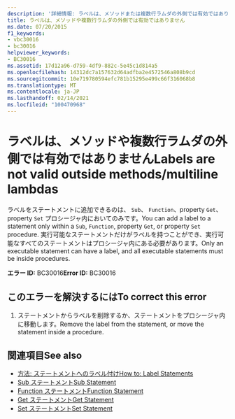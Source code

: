 ```yaml
---
description: '詳細情報: ラベルは、メソッドまたは複数行ラムダの外側では有効ではありません'
title: ラベルは、メソッドや複数行ラムダの外側では有効ではありません
ms.date: 07/20/2015
f1_keywords:
- vbc30016
- bc30016
helpviewer_keywords:
- BC30016
ms.assetid: 17d12a96-d759-4df9-882c-5e45c1d814a5
ms.openlocfilehash: 14312dc7a157632d64adfba2e4572546a808b9cd
ms.sourcegitcommit: 10e719780594efc781b15295e499c66f316068b8
ms.translationtype: MT
ms.contentlocale: ja-JP
ms.lasthandoff: 02/14/2021
ms.locfileid: "100470968"
---
```

# <a name="labels-are-not-valid-outside-methodsmultiline-lambdas"></a><span data-ttu-id="09e0d-103">ラベルは、メソッドや複数行ラムダの外側では有効ではありません</span><span class="sxs-lookup"><span data-stu-id="09e0d-103">Labels are not valid outside methods/multiline lambdas</span></span>

<span data-ttu-id="09e0d-104">ラベルをステートメントに追加できるのは、 `Sub`、 `Function`、property `Get`、property `Set` プロシージャ内においてのみです。</span><span class="sxs-lookup"><span data-stu-id="09e0d-104">You can add a label to a statement only within a `Sub`, `Function`, property `Get`, or property `Set` procedure.</span></span> <span data-ttu-id="09e0d-105">実行可能なステートメントだけがラベルを持つことができ、実行可能なすべてのステートメントはプロシージャ内にある必要があります。</span><span class="sxs-lookup"><span data-stu-id="09e0d-105">Only an executable statement can have a label, and all executable statements must be inside procedures.</span></span>  
  
 <span data-ttu-id="09e0d-106">**エラー ID:** BC30016</span><span class="sxs-lookup"><span data-stu-id="09e0d-106">**Error ID:** BC30016</span></span>  
  
## <a name="to-correct-this-error"></a><span data-ttu-id="09e0d-107">このエラーを解決するには</span><span class="sxs-lookup"><span data-stu-id="09e0d-107">To correct this error</span></span>  
  
1. <span data-ttu-id="09e0d-108">ステートメントからラベルを削除するか、ステートメントをプロシージャ内に移動します。</span><span class="sxs-lookup"><span data-stu-id="09e0d-108">Remove the label from the statement, or move the statement inside a procedure.</span></span>  
  
## <a name="see-also"></a><span data-ttu-id="09e0d-109">関連項目</span><span class="sxs-lookup"><span data-stu-id="09e0d-109">See also</span></span>

- [<span data-ttu-id="09e0d-110">方法: ステートメントへのラベル付け</span><span class="sxs-lookup"><span data-stu-id="09e0d-110">How to: Label Statements</span></span>](../programming-guide/program-structure/how-to-label-statements.md)
- [<span data-ttu-id="09e0d-111">Sub ステートメント</span><span class="sxs-lookup"><span data-stu-id="09e0d-111">Sub Statement</span></span>](../language-reference/statements/sub-statement.md)
- [<span data-ttu-id="09e0d-112">Function ステートメント</span><span class="sxs-lookup"><span data-stu-id="09e0d-112">Function Statement</span></span>](../language-reference/statements/function-statement.md)
- [<span data-ttu-id="09e0d-113">Get ステートメント</span><span class="sxs-lookup"><span data-stu-id="09e0d-113">Get Statement</span></span>](../language-reference/statements/get-statement.md)
- [<span data-ttu-id="09e0d-114">Set ステートメント</span><span class="sxs-lookup"><span data-stu-id="09e0d-114">Set Statement</span></span>](../language-reference/statements/set-statement.md)

